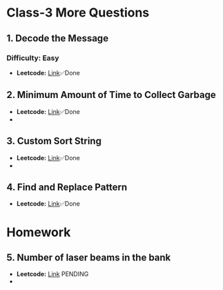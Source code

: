 # Class-3 More Questions

## 1. Decode the Message
### **Difficulty:** Easy
- **Leetcode:** [Link](https://leetcode.com/problems/decode-the-message/)✅Done


## 2. Minimum Amount of Time to Collect Garbage
- **Leetcode:** [Link](https://leetcode.com/problems/minimum-amount-of-time-to-collect-garbage/description/)✅Done
- 

## 3. Custom Sort String
- **Leetcode:** [Link](https://leetcode.com/problems/custom-sort-string/description/)✅Done
- 

## 4. Find and Replace Pattern
- **Leetcode:** [Link](https://leetcode.com/problems/find-and-replace-pattern/description/)✅Done


# Homework 
## 5. Number of laser beams in the bank
- **Leetcode:** [Link](https://leetcode.com/problems/number-of-laser-beams-in-a-bank/) PENDING
- 
